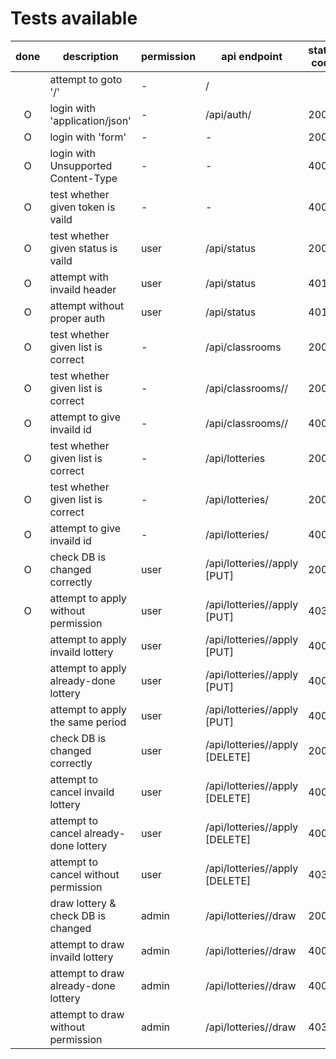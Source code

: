 # Tests available

| done | description                           | permission | api endpoint                       | status code |  test_method name                      | misk        |
|:----:|---------------------------------------|------------|------------------------------------|-------------|----------------------------------------|-------------|
|      | attempt to goto '/'                   |  -         | /                                  |             | test_toppage                           |             |
|  O   | login with 'application/json'         |  -         | /api/auth/                         | 200         | test_login                             |             |
|  O   | login with 'form'                     |  -         |   -                                | 200         | test_login_form                        |             |
|  O   | login with Unsupported Content-Type   |  -         |   -                                | 400         | test_login_invaild                     |             |
|  O   | test whether given token is vaild     |  -         |   -                                | 400         | test_auth_token                        |             |
|  O   | test whether given status is vaild    |  user      | /api/status                        | 200         | test_status                            |             |
|  O   | attempt with invaild header           |  user      | /api/status                        | 401         | test_status_invaild_header             |             |
|  O   | attempt without proper auth           |  user      | /api/status                        | 401         | test_status_invaild_auth               |             |
|  O   | test whether given list is correct    |  -         | /api/classrooms                    | 200         | test_get_allclassrooms                 |             |
|  O   | test whether given list is correct    |  -         | /api/classrooms/<id>/              | 200         | test_get_specific_classroom            |             |
|  O   | attempt to give invaild id            |  -         | /api/classrooms/<id>/              | 400         | test_get_specific_classroom_invaild_id |             |
|  O   | test whether given list is correct    |  -         | /api/lotteries                     | 200         | test_get_alllotteries                  |             |
|  O   | test whether given list is correct    |  -         | /api/lotteries/<id>                | 200         | test_get_specific_lottery              |             |
|  O   | attempt to give invaild id            |  -         | /api/lotteries/<id>                | 400         | test_get_specific_lottery_invalid_id   |             |
|  O   | check DB is changed correctly         |  user      | /api/lotteries/<id>/apply [PUT]    | 200         | test_apply                             |             |
|  O   | attempt to apply without permission   |  user      | /api/lotteries/<id>/apply [PUT]    | 403         | test_apply_noperm                      | for future  |
|      | attempt to apply invaild lottery      |  user      | /api/lotteries/<id>/apply [PUT]    | 400         | test_apply_invaild                     |             |
|      | attempt to apply already-done lottery |  user      | /api/lotteries/<id>/apply [PUT]    | 400         | test_apply_already_done                |             |
|      | attempt to apply the same period      |  user      | /api/lotteries/<id>/apply [PUT]    | 400         | test_apply_same_period                 |             |
|      | check DB is changed correctly         |  user      | /api/lotteries/<id>/apply [DELETE] | 200         | test_cancel                            |             |
|      | attempt to cancel invaild lottery     |  user      | /api/lotteries/<id>/apply [DELETE] | 400         | test_cancel_invaild                    |             |
|      | attempt to cancel already-done lottery|  user      | /api/lotteries/<id>/apply [DELETE] | 400         | test_cancel_already_done               |             |
|      | attempt to cancel without permission  |  user      | /api/lotteries/<id>/apply [DELETE] | 403         | test_cancel_noperm                     | for future  |
|      | draw lottery & check DB is changed    |  admin     | /api/lotteries/<id>/draw           | 200         | test_draw                              |             |
|      | attempt to draw invaild lottery       |  admin     | /api/lotteries/<id>/draw           | 400         | test_draw_invaild                      |             |
|      | attempt to draw already-done lottery  |  admin     | /api/lotteries/<id>/draw           | 400         | test_draw_already_done                 |             |
|      | attempt to draw without permission    |  admin     | /api/lotteries/<id>/draw           | 403         | test_draw_noperm                       |             |
